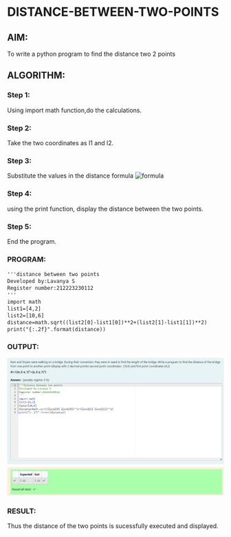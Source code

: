 # DISTANCE-BETWEEN-TWO-POINTS

## AIM:
To write a python program to find the distance two 2 points
## ALGORITHM:
### Step 1: 
Using import math function,do the calculations.
### Step 2: 
Take the two coordinates as l1 and l2.
### Step 3: 
Substitute the values in the distance formula  ![formula](/formula.JPG)
### Step 4: 
using the print function, display the distance between the two points.
### Step 5: 
End the program.
### PROGRAM:
```
'''distance between two points
Developed by:Lavanya S
Register number:212223230112
'''
import math
list1=[4,2]
list2=[10,6]
distance=math.sqrt((list2[0]-list1[0])**2+(list2[1]-list1[1])**2)
print("{:.2f}".format(distance))
```
  
### OUTPUT:
![alt text](<python ex number 03.png>)

### RESULT:
Thus the distance of the two points is sucessfully executed and displayed.
